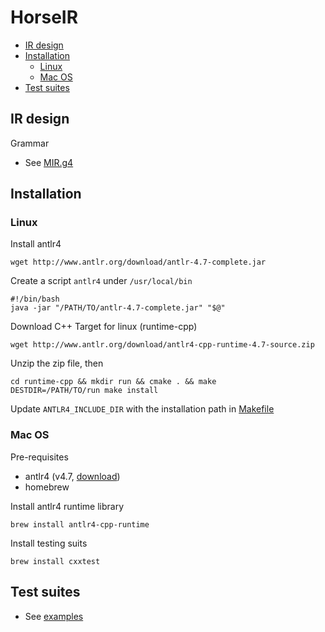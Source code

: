 # HorseIR

- [IR design](#ir-design)
- [Installation](#installation)
  + [Linux](#linux)
  + [Mac OS](#mac-os)
- [Test suites](#test-suites)

## IR design

Grammar

- See [MIR.g4](MIR.g4)

## Installation

### Linux

Install antlr4

    wget http://www.antlr.org/download/antlr-4.7-complete.jar

Create a script `antlr4` under `/usr/local/bin`

    #!/bin/bash
    java -jar "/PATH/TO/antlr-4.7-complete.jar" "$@"

Download C++ Target for linux (runtime-cpp)

    wget http://www.antlr.org/download/antlr4-cpp-runtime-4.7-source.zip

Unzip the zip file, then

    cd runtime-cpp && mkdir run && cmake . && make
    DESTDIR=/PATH/TO/run make install

Update `ANTLR4_INCLUDE_DIR` with the installation path in [Makefile](Makefile)


### Mac OS

Pre-requisites

- antlr4 (v4.7, [download](http://www.antlr.org/download.html))
- homebrew

Install antlr4 runtime library

    brew install antlr4-cpp-runtime

Install testing suits

    brew install cxxtest


## Test suites

- See [examples](valid)



